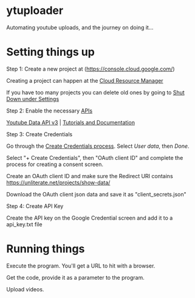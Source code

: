 # ytuploader

Automating youtube uploads, and the journey on doing it...

# Setting things up

Step 1: Create a new project at (https://console.cloud.google.com/)

Creating a project can happen at the [Cloud Resource Manager](https://console.cloud.google.com/cloud-resource-manager)

If you have too many projects you can delete old ones by going to [Shut Down under Settings](https://console.cloud.google.com/iam-admin/settings)

Step 2: Enable the necessary [APIs](https://console.cloud.google.com/apis/dashboard)

[Youtube Data API v3](https://console.cloud.google.com/apis/library/youtube.googleapis.com) | [Tutorials and Documentation](https://developers.google.com/youtube)

Step 3: Create Credentials

Go through the [Create Credentials process](https://console.cloud.google.com/apis/credentials/wizard?api=youtube.googleapis.com). Select *User data*, then *Done*.

Select "+ Create Credentials", then "OAuth client ID" and complete the process for creating a consent screen.

Create an OAuth client ID and make sure the Redirect URI contains https://unliterate.net/projects/show-data/

Download the OAuth client json data and save it as "client_secrets.json"

Step 4: Create API Key

Create the API key on the Google Credential screen and add it to a api_key.txt file

# Running things

Execute the program. You'll get a URL to hit with a browser.

Get the code, provide it as a parameter to the program.

Upload videos.
